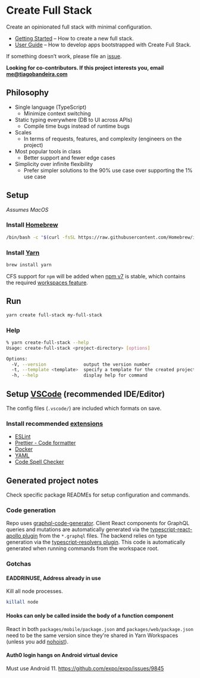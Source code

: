 # Create Full Stack

Create an opinionated full stack with minimal configuration.

- [Getting Started](https://create-full-stack.com/docs) – How to create a new full stack.
- [User Guide](https://create-full-stack.com) – How to develop apps bootstrapped with Create Full Stack.

If something doesn’t work, please file an [issue](https://github.com/tiagob/create-full-stack/issues).

**Looking for co-contributors. If this project interests you, email me@tiagobandeira.com**

## Philosophy

- Single language (TypeScript)
  - Minimize context switching
- Static typing everywhere (DB to UI across APIs)
  - Compile time bugs instead of runtime bugs
- Scales
  - In terms of requests, features, and complexity (engineers on the project)
- Most popular tools in class
  - Better support and fewer edge cases
- Simplicity over infinite flexibility
  - Prefer simpler solutions to the 90% use case over supporting the 1% use case

## Setup

_Assumes MacOS_

### Install [Homebrew](https://brew.sh/)

```bash
/bin/bash -c "$(curl -fsSL https://raw.githubusercontent.com/Homebrew/install/master/install.sh)"
```

### Install [Yarn](https://yarnpkg.com/)

```bash
brew install yarn
```

CFS support for `npm` will be added when [npm v7](https://blog.npmjs.org/post/626173315965468672/npm-v7-series-beta-release-and-semver-major) is stable, which contains the required [workspaces feature](https://github.com/npm/rfcs/blob/latest/accepted/0026-workspaces.md).

## Run

```bash
yarn create full-stack my-full-stack
```

### Help

```bash
% yarn create-full-stack --help
Usage: create-full-stack <project-directory> [options]

Options:
  -V, --version              output the version number
  -t, --template <template>  specify a template for the created project
  -h, --help                 display help for command
```

## Setup [VSCode](https://code.visualstudio.com/) (recommended IDE/Editor)

The config files (`.vscode/`) are included which formats on save.

### Install recommended [extensions](https://code.visualstudio.com/docs/editor/extension-gallery)

- [ESLint](https://marketplace.visualstudio.com/items?itemName=dbaeumer.vscode-eslint)
- [Prettier - Code formatter](https://marketplace.visualstudio.com/items?itemName=esbenp.prettier-vscode)
- [Docker](https://marketplace.visualstudio.com/items?itemName=ms-azuretools.vscode-docker)
- [YAML](https://marketplace.visualstudio.com/items?itemName=redhat.vscode-yaml)
- [Code Spell Checker](https://marketplace.visualstudio.com/items?itemName=streetsidesoftware.code-spell-checker)

## Generated project notes

Check specific package READMEs for setup configuration and commands.

### Code generation

Repo uses [graphql-code-generator](https://graphql-code-generator.com/). Client React components for GraphQL queries and mutations are automatically generated via the [typescript-react-apollo plugin](https://graphql-code-generator.com/docs/plugins/typescript-react-apollo#usage) from the `*.graphql` files. The backend relies on type generation via the [typescript-resolvers plugin](https://graphql-code-generator.com/docs/plugins/typescript-resolvers). This code is automatically generated when running commands from the workspace root.

### Gotchas

#### EADDRINUSE, Address already in use

Kill all node processes.

```bash
killall node
```

#### Hooks can only be called inside the body of a function component

React in both `packages/mobile/package.json` and `packages/web/package.json` need to be the same version since they're shared in Yarn Workspaces (unless you add [nohoist](https://yarnpkg.com/blog/2018/02/15/nohoist/)).

#### Auth0 login hangs on Android virtual device

Must use Android 11. https://github.com/expo/expo/issues/9845
